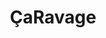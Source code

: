 ---
title: ÇaRavage
url: "/projets/caravage"
ordre: 2
mois: Février 2023
nbrGroupe: 5
type: 
tags: 
outils: 
draft : true

metaDescription:

description: 

illustration1: "/assets/images/projets/"
illustration2: "/assets/images/projets/"
illustration3: "/assets/images/projets/"

link: 
libelle: 

next: /projets/
nextLibelle: 
previous: /projets/
previousLibelle: 
---